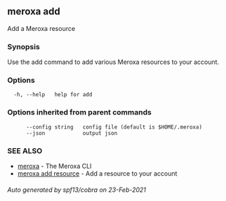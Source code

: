 ## meroxa add

Add a Meroxa resource

### Synopsis

Use the add command to add various Meroxa resources to your account.

### Options

```
  -h, --help   help for add
```

### Options inherited from parent commands

```
      --config string   config file (default is $HOME/.meroxa)
      --json            output json
```

### SEE ALSO

* [meroxa](meroxa.md)	 - The Meroxa CLI
* [meroxa add resource](meroxa_add_resource.md)	 - Add a resource to your account

###### Auto generated by spf13/cobra on 23-Feb-2021
